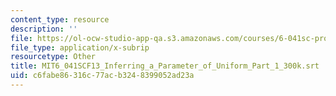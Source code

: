 ```yaml
---
content_type: resource
description: ''
file: https://ol-ocw-studio-app-qa.s3.amazonaws.com/courses/6-041sc-probabilistic-systems-analysis-and-applied-probability-fall-2013/c6fabe86316c77acb3248399052ad23a_MIT6_041SCF13_Inferring_a_Parameter_of_Uniform_Part_1_300k.srt
file_type: application/x-subrip
resourcetype: Other
title: MIT6_041SCF13_Inferring_a_Parameter_of_Uniform_Part_1_300k.srt
uid: c6fabe86-316c-77ac-b324-8399052ad23a
---
```

